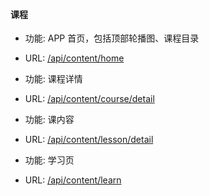 #### 课程 

* 功能: APP 首页，包括顶部轮播图、课程目录
* URL: [/api/content/home](./home.md)


* 功能: 课程详情
* URL: [/api/content/course/detail](./course_detail.md)


* 功能: 课内容
* URL: [/api/content/lesson/detail](./lessin_detail.md)


* 功能: 学习页
* URL: [/api/content/learn](./learn.md)
